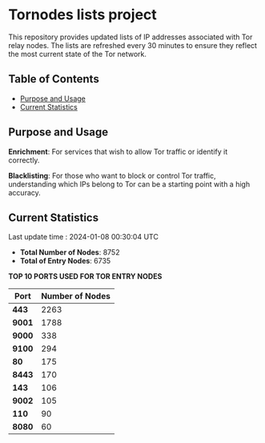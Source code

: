 # Tornodes lists project

This repository provides updated lists of IP addresses associated with Tor relay nodes. The lists are refreshed every 30 minutes to ensure they reflect the most current state of the Tor network.

## Table of Contents

- [Purpose and Usage](#purpose-and-usage)
- [Current Statistics](#current-statistics)


## Purpose and Usage

**Enrichment**: For services that wish to allow Tor traffic or identify it correctly.

**Blacklisting**: For those who want to block or control Tor traffic, understanding which IPs belong to Tor can be a starting point with a high accuracy.

## Current Statistics

Last update time : 2024-01-08 00:30:04 UTC

- **Total Number of Nodes**: 8752
- **Total of Entry Nodes**: 6735

**TOP 10 PORTS USED FOR TOR ENTRY NODES**

| **Port** | **Number of Nodes** |
|------|-----------------|
| **443**   | 2263  |
| **9001**   | 1788  |
| **9000**   | 338  |
| **9100**   | 294  |
| **80**   | 175  |
| **8443**   | 170  |
| **143**   | 106  |
| **9002**   | 105  |
| **110**   | 90  |
| **8080**   | 60  |


